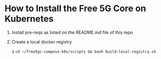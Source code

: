 # How to Install the Free 5G Core on Kubernetes

1. Install pre-reqs as listed on the README.md file of this repo

0. Create a local docker registry

    `$` `cd ~/free5gc-compose-k8s/scripts && bash build-local-registry.sh`

